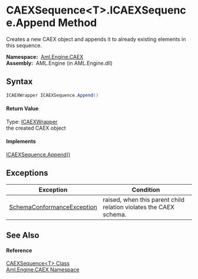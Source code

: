 CAEXSequence&lt;T>.ICAEXSequence.Append Method
==============================================
Creates a new CAEX object and appends it to already existing elements in this sequence.

  **Namespace:**  [Aml.Engine.CAEX][1]  
  **Assembly:**  AML.Engine (in AML.Engine.dll)

Syntax
------

```csharp
ICAEXWrapper ICAEXSequence.Append()
```

#### Return Value
Type: [ICAEXWrapper][2]  
the created CAEX object
#### Implements
[ICAEXSequence.Append()][3]  


Exceptions
----------

Exception                       | Condition                                                         
------------------------------- | ----------------------------------------------------------------- 
[SchemaConformanceException][4] | raised, when this parent child relation violates the CAEX schema. 


See Also
--------

#### Reference
[CAEXSequence&lt;T> Class][5]  
[Aml.Engine.CAEX Namespace][1]  

[1]: ../README.md
[2]: ../ICAEXWrapper/README.md
[3]: ../ICAEXSequence/Append.md
[4]: ../SchemaConformanceException/README.md
[5]: README.md
[6]: https://www.automationml.org
[7]: ../../icons/logoShade.png